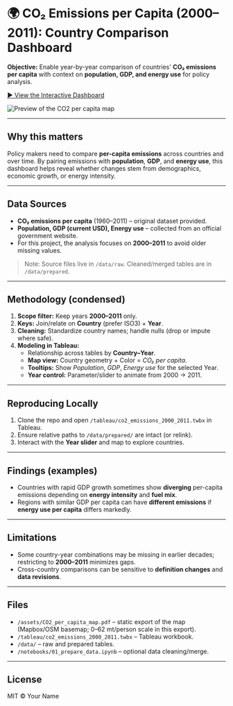 # 🌍 CO₂ Emissions per Capita (2000–2011): Country Comparison Dashboard

**Objective:** Enable year-by-year comparison of countries' **CO₂ emissions per capita** with context on **population, GDP, and energy use** for policy analysis.

[▶️ View the Interactive Dashboard](https://public.tableau.com/app/profile/oluwatosin.olaniyan/viz/CO2_Emissions_2000_2011/Dashboard)  

![Preview of the CO2 per capita map](./assets/preview.png)

---

## Why this matters
Policy makers need to compare **per-capita emissions** across countries and over time. By pairing emissions with **population**, **GDP**, and **energy use**, this dashboard helps reveal whether changes stem from demographics, economic growth, or energy intensity.

---

## Data Sources
- **CO₂ emissions per capita** (1960–2011) – original dataset provided.
- **Population, GDP (current USD), Energy use** – collected from an official government website.
- For this project, the analysis focuses on **2000–2011** to avoid older missing values.

> Note: Source files live in `/data/raw`. Cleaned/merged tables are in `/data/prepared`.

---

## Methodology (condensed)
1. **Scope filter:** Keep years **2000–2011** only.
2. **Keys:** Join/relate on **Country** (prefer ISO3) + **Year**.
3. **Cleaning:** Standardize country names; handle nulls (drop or impute where safe).
4. **Modeling in Tableau:**
   - Relationship across tables by **Country–Year**.
   - **Map view:** Country geometry + Color = *CO₂ per capita*.
   - **Tooltips:** Show *Population*, *GDP*, *Energy use* for the selected Year.
   - **Year control:** Parameter/slider to animate from 2000 → 2011.

---

## Reproducing Locally
1. Clone the repo and open `/tableau/co2_emissions_2000_2011.twbx` in Tableau.
2. Ensure relative paths to `/data/prepared/` are intact (or relink).
3. Interact with the **Year slider** and map to explore countries.

---

## Findings (examples)
- Countries with rapid GDP growth sometimes show **diverging** per-capita emissions depending on **energy intensity** and **fuel mix**.
- Regions with similar GDP per capita can have **different emissions** if **energy use per capita** differs markedly.

---

## Limitations
- Some country-year combinations may be missing in earlier decades; restricting to **2000–2011** minimizes gaps.
- Cross-country comparisons can be sensitive to **definition changes** and **data revisions**.

---

## Files
- `/assets/CO2_per_capita_map.pdf` – static export of the map (Mapbox/OSM basemap; 0–62 mt/person scale in this export).  
- `/tableau/co2_emissions_2000_2011.twbx` – Tableau workbook.  
- `/data/` – raw and prepared tables.  
- `/notebooks/01_prepare_data.ipynb` – optional data cleaning/merge.

---

## License
MIT © Your Name
